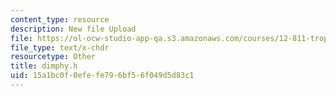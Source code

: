 ```yaml
---
content_type: resource
description: New file Upload
file: https://ol-ocw-studio-app-qa.s3.amazonaws.com/courses/12-811-tropical-meteorology-spring-2011/15a1bc0f0efefe796bf56f049d5d83c1_dimphy.h
file_type: text/x-chdr
resourcetype: Other
title: dimphy.h
uid: 15a1bc0f-0efe-fe79-6bf5-6f049d5d83c1
---
```

